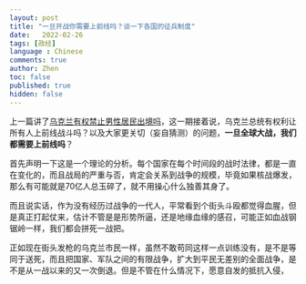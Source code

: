 ```yaml
---
layout: post
title: "一旦开战你需要上前线吗？谈一下各国的征兵制度"
date:   2022-02-26
tags: [政经]
language : Chinese
comments: true
author: Zhen
toc: false
published: true
hidden: false
---
```

上一篇讲了[乌克兰有权禁止男性居民出境吗](/乌克兰有权禁止男性居民出境吗)，这一期接着说，乌克兰总统有权利让所有人上前线战斗吗？以及大家更关切（妄自猜测）的问题，**一旦全球大战，我们都需要上前线吗**？

首先声明一下这是一个理论的分析。每个国家在每个时间段的战时法律，都是一直在变化的，而且战局的严重与否，肯定会关系到战争的规模，毕竟如果核战爆发，那么有可能就是70亿人总玉碎了，就不用操心什么独善其身了。

而且说实话，作为没有经历过战争的一代人，平常看到个街头斗殴都觉得血腥，但是真正打起仗来，估计不管是是形势所逼，还是地缘血缘的感召，可能正如血战钢锯岭一样，我们都会拼死一战把。

正如现在街头发枪的乌克兰市民一样，虽然不敢苟同这样一点训练没有，是不是等同于送死，而且把国家、军队之间的有限战争，扩大到平民无差别的全面战争，是不是从一战以来的又一次倒退。但是不管在什么情况下，愿意自发的抵抗入侵，


<!--stackedit_data:
eyJoaXN0b3J5IjpbLTI4MzQ1MTc0NCwtNzQ4NTU2NzJdfQ==
-->